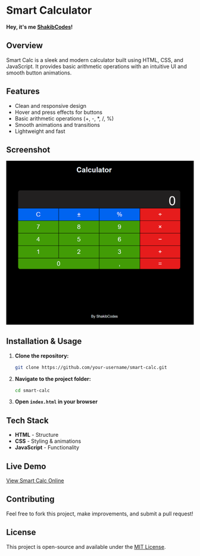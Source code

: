 # Smart Calculator

**Hey, it's me [ShakibCodes](https://github.com/ShakibCodes)!**   

##  Overview
Smart Calc is a sleek and modern calculator built using HTML, CSS, and JavaScript. It provides basic arithmetic operations with an intuitive UI and smooth button animations.

##  Features
- Clean and responsive design
- Hover and press effects for buttons
- Basic arithmetic operations (+, -, *, /, %)
- Smooth animations and transitions
- Lightweight and fast

##  Screenshot
![Smart Calc](images/calc.png)

##  Installation & Usage
1. **Clone the repository:**
   ```sh
   git clone https://github.com/your-username/smart-calc.git
   ```
2. **Navigate to the project folder:**
   ```sh
   cd smart-calc
   ```
3. **Open `index.html` in your browser**

##  Tech Stack
- **HTML** - Structure
- **CSS** - Styling & animations
- **JavaScript** - Functionality

##  Live Demo
[View Smart Calc Online](https://ShakibCodes.github.io/smart-calc/)

##  Contributing
Feel free to fork this project, make improvements, and submit a pull request!

##  License
This project is open-source and available under the [MIT License](LICENSE).

